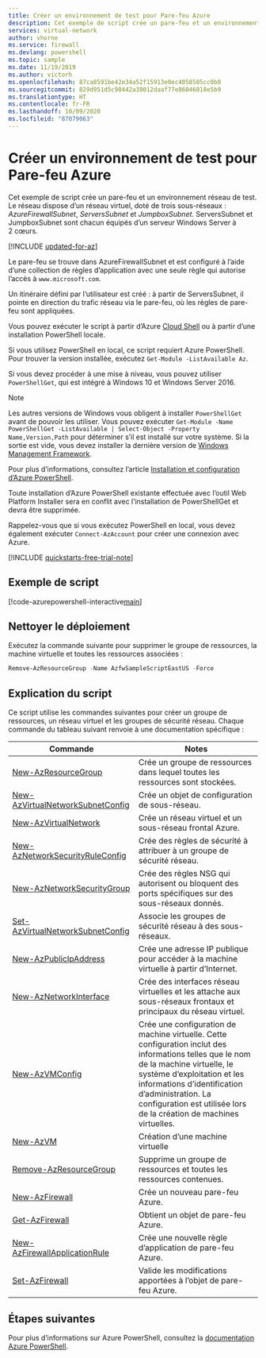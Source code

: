 ```yaml
---
title: Créer un environnement de test pour Pare-feu Azure
description: Cet exemple de script crée un pare-feu et un environnement réseau de test. Le réseau a un réseau virtuel avec trois sous-réseaux.
services: virtual-network
author: vhorne
ms.service: firewall
ms.devlang: powershell
ms.topic: sample
ms.date: 11/19/2019
ms.author: victorh
ms.openlocfilehash: 87ca8591be42e34a52f15913e0ec4058505cc0b0
ms.sourcegitcommit: 829d951d5c90442a38012daaf77e86046018e5b9
ms.translationtype: HT
ms.contentlocale: fr-FR
ms.lasthandoff: 10/09/2020
ms.locfileid: "87079063"
---
```

# <a name="create-an-azure-firewall-test-environment"></a>Créer un environnement de test pour Pare-feu Azure

Cet exemple de script crée un pare-feu et un environnement réseau de test. Le réseau dispose d’un réseau virtuel, doté de trois sous-réseaux : *AzureFirewallSubnet*, *ServersSubnet* et *JumpboxSubnet*. ServersSubnet et JumpboxSubnet sont chacun équipés d’un serveur Windows Server à 2 cœurs.

[!INCLUDE [updated-for-az](../../../includes/updated-for-az.md)]

Le pare-feu se trouve dans AzureFirewallSubnet et est configuré à l’aide d’une collection de règles d’application avec une seule règle qui autorise l’accès à `www.microsoft.com`.

Un itinéraire défini par l’utilisateur est créé : à partir de ServersSubnet, il pointe en direction du trafic réseau via le pare-feu, où les règles de pare-feu sont appliquées.

Vous pouvez exécuter le script à partir d’Azure [Cloud Shell](https://shell.azure.com/powershell) ou à partir d’une installation PowerShell locale. 

Si vous utilisez PowerShell en local, ce script requiert Azure PowerShell. Pour trouver la version installée, exécutez `Get-Module -ListAvailable Az`. 

Si vous devez procéder à une mise à niveau, vous pouvez utiliser `PowerShellGet`, qui est intégré à Windows 10 et Windows Server 2016.

> [!NOTE]
>Les autres versions de Windows vous obligent à installer `PowerShellGet` avant de pouvoir les utiliser. Vous pouvez exécuter `Get-Module -Name PowerShellGet -ListAvailable | Select-Object -Property Name,Version,Path` pour déterminer s’il est installé sur votre système. Si la sortie est vide, vous devez installer la dernière version de [Windows Management Framework](https://www.microsoft.com/download/details.aspx?id=54616).

Pour plus d’informations, consultez l’article [Installation et configuration d’Azure PowerShell](/powershell/azure/install-Az-ps).

Toute installation d’Azure PowerShell existante effectuée avec l’outil Web Platform Installer sera en conflit avec l’installation de PowerShellGet et devra être supprimée.

Rappelez-vous que si vous exécutez PowerShell en local, vous devez également exécuter `Connect-AzAccount` pour créer une connexion avec Azure.

[!INCLUDE [quickstarts-free-trial-note](../../../includes/quickstarts-free-trial-note.md)]

## <a name="sample-script"></a>Exemple de script


[!code-azurepowershell-interactive[main](../../../powershell_scripts/firewall/create-fw-test.ps1  "Create a firewall test environment")]

## <a name="clean-up-deployment"></a>Nettoyer le déploiement 

Exécutez la commande suivante pour supprimer le groupe de ressources, la machine virtuelle et toutes les ressources associées :

```powershell
Remove-AzResourceGroup -Name AzfwSampleScriptEastUS -Force
```

## <a name="script-explanation"></a>Explication du script

Ce script utilise les commandes suivantes pour créer un groupe de ressources, un réseau virtuel et les groupes de sécurité réseau. Chaque commande du tableau suivant renvoie à une documentation spécifique :

| Commande | Notes |
|---|---|
| [New-AzResourceGroup](/powershell/module/az.resources/new-azresourcegroup) | Crée un groupe de ressources dans lequel toutes les ressources sont stockées. |
| [New-AzVirtualNetworkSubnetConfig](/powershell/module/az.network/new-azvirtualnetworksubnetconfig) | Crée un objet de configuration de sous-réseau. |
| [New-AzVirtualNetwork](/powershell/module/az.network/new-azvirtualnetwork) | Crée un réseau virtuel et un sous-réseau frontal Azure. |
| [New-AzNetworkSecurityRuleConfig](/powershell/module/az.network/new-aznetworksecurityruleconfig) | Crée des règles de sécurité à attribuer à un groupe de sécurité réseau. |
| [New-AzNetworkSecurityGroup](/powershell/module/az.network/new-aznetworksecuritygroup) |Crée des règles NSG qui autorisent ou bloquent des ports spécifiques sur des sous-réseaux donnés. |
| [Set-AzVirtualNetworkSubnetConfig](/powershell/module/az.network/set-azvirtualnetworksubnetconfig) | Associe les groupes de sécurité réseau à des sous-réseaux. |
| [New-AzPublicIpAddress](/powershell/module/az.network/new-azpublicipaddress) | Crée une adresse IP publique pour accéder à la machine virtuelle à partir d’Internet. |
| [New-AzNetworkInterface](/powershell/module/az.network/new-aznetworkinterface) | Crée des interfaces réseau virtuelles et les attache aux sous-réseaux frontaux et principaux du réseau virtuel. |
| [New-AzVMConfig](/powershell/module/az.compute/new-azvmconfig) | Crée une configuration de machine virtuelle. Cette configuration inclut des informations telles que le nom de la machine virtuelle, le système d’exploitation et les informations d’identification d’administration. La configuration est utilisée lors de la création de machines virtuelles. |
| [New-AzVM](/powershell/module/az.compute/new-azvm) | Création d’une machine virtuelle |
|[Remove-AzResourceGroup](/powershell/module/az.resources/remove-azresourcegroup) | Supprime un groupe de ressources et toutes les ressources contenues. |
|[New-AzFirewall](https://docs.microsoft.com/powershell/module/az.network/new-azfirewall)| Crée un nouveau pare-feu Azure.|
|[Get-AzFirewall](https://docs.microsoft.com/powershell/module/az.network/get-azfirewall)|Obtient un objet de pare-feu Azure.|
|[New-AzFirewallApplicationRule](https://docs.microsoft.com/powershell/module/az.network/new-azfirewallapplicationrule)|Crée une nouvelle règle d’application de pare-feu Azure.|
|[Set-AzFirewall](https://docs.microsoft.com/powershell/module/az.network/set-azfirewall)|Valide les modifications apportées à l’objet de pare-feu Azure.|

## <a name="next-steps"></a>Étapes suivantes

Pour plus d’informations sur Azure PowerShell, consultez la [documentation Azure PowerShell](/powershell/azure/).

